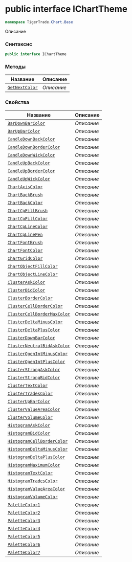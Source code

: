 
# public interface IChartTheme
```csharp
namespace TigerTrade.Chart.Base
```



Описание

### Синтаксис
```csharp
public interface IChartTheme
```


### Методы
| Название | Описание |
| --- | --- |
| [`GetNextColor`](./IChartTheme.cs/Методы/GetNextColor.md) | *Описание* |

### Свойства
| Название | Описание |
| --- | --- |
| [`BarDownBarColor`](./IChartTheme.cs/Свойства/BarDownBarColor.md) | *Описание* |
| [`BarUpBarColor`](./IChartTheme.cs/Свойства/BarUpBarColor.md) | *Описание* |
| [`CandleDownBackColor`](./IChartTheme.cs/Свойства/CandleDownBackColor.md) | *Описание* |
| [`CandleDownBorderColor`](./IChartTheme.cs/Свойства/CandleDownBorderColor.md) | *Описание* |
| [`CandleDownWickColor`](./IChartTheme.cs/Свойства/CandleDownWickColor.md) | *Описание* |
| [`CandleUpBackColor`](./IChartTheme.cs/Свойства/CandleUpBackColor.md) | *Описание* |
| [`CandleUpBorderColor`](./IChartTheme.cs/Свойства/CandleUpBorderColor.md) | *Описание* |
| [`CandleUpWickColor`](./IChartTheme.cs/Свойства/CandleUpWickColor.md) | *Описание* |
| [`ChartAxisColor`](./IChartTheme.cs/Свойства/ChartAxisColor.md) | *Описание* |
| [`ChartBackBrush`](./IChartTheme.cs/Свойства/ChartBackBrush.md) | *Описание* |
| [`ChartBackColor`](./IChartTheme.cs/Свойства/ChartBackColor.md) | *Описание* |
| [`ChartCpFillBrush`](./IChartTheme.cs/Свойства/ChartCpFillBrush.md) | *Описание* |
| [`ChartCpFillColor`](./IChartTheme.cs/Свойства/ChartCpFillColor.md) | *Описание* |
| [`ChartCpLineColor`](./IChartTheme.cs/Свойства/ChartCpLineColor.md) | *Описание* |
| [`ChartCpLinePen`](./IChartTheme.cs/Свойства/ChartCpLinePen.md) | *Описание* |
| [`ChartFontBrush`](./IChartTheme.cs/Свойства/ChartFontBrush.md) | *Описание* |
| [`ChartFontColor`](./IChartTheme.cs/Свойства/ChartFontColor.md) | *Описание* |
| [`ChartGridColor`](./IChartTheme.cs/Свойства/ChartGridColor.md) | *Описание* |
| [`ChartObjectFillColor`](./IChartTheme.cs/Свойства/ChartObjectFillColor.md) | *Описание* |
| [`ChartObjectLineColor`](./IChartTheme.cs/Свойства/ChartObjectLineColor.md) | *Описание* |
| [`ClusterAskColor`](./IChartTheme.cs/Свойства/ClusterAskColor.md) | *Описание* |
| [`ClusterBidColor`](./IChartTheme.cs/Свойства/ClusterBidColor.md) | *Описание* |
| [`ClusterBorderColor`](./IChartTheme.cs/Свойства/ClusterBorderColor.md) | *Описание* |
| [`ClusterCellBorderColor`](./IChartTheme.cs/Свойства/ClusterCellBorderColor.md) | *Описание* |
| [`ClusterCellBorderMaxColor`](./IChartTheme.cs/Свойства/ClusterCellBorderMaxColor.md) | *Описание* |
| [`ClusterDeltaMinusColor`](./IChartTheme.cs/Свойства/ClusterDeltaMinusColor.md) | *Описание* |
| [`ClusterDeltaPlusColor`](./IChartTheme.cs/Свойства/ClusterDeltaPlusColor.md) | *Описание* |
| [`ClusterDownBarColor`](./IChartTheme.cs/Свойства/ClusterDownBarColor.md) | *Описание* |
| [`ClusterNeutralBidAskColor`](./IChartTheme.cs/Свойства/ClusterNeutralBidAskColor.md) | *Описание* |
| [`ClusterOpenIntMinusColor`](./IChartTheme.cs/Свойства/ClusterOpenIntMinusColor.md) | *Описание* |
| [`ClusterOpenIntPlusColor`](./IChartTheme.cs/Свойства/ClusterOpenIntPlusColor.md) | *Описание* |
| [`ClusterStrongAskColor`](./IChartTheme.cs/Свойства/ClusterStrongAskColor.md) | *Описание* |
| [`ClusterStrongBidColor`](./IChartTheme.cs/Свойства/ClusterStrongBidColor.md) | *Описание* |
| [`ClusterTextColor`](./IChartTheme.cs/Свойства/ClusterTextColor.md) | *Описание* |
| [`ClusterTradesColor`](./IChartTheme.cs/Свойства/ClusterTradesColor.md) | *Описание* |
| [`ClusterUpBarColor`](./IChartTheme.cs/Свойства/ClusterUpBarColor.md) | *Описание* |
| [`ClusterValueAreaColor`](./IChartTheme.cs/Свойства/ClusterValueAreaColor.md) | *Описание* |
| [`ClusterVolumeColor`](./IChartTheme.cs/Свойства/ClusterVolumeColor.md) | *Описание* |
| [`HistogramAskColor`](./IChartTheme.cs/Свойства/HistogramAskColor.md) | *Описание* |
| [`HistogramBidColor`](./IChartTheme.cs/Свойства/HistogramBidColor.md) | *Описание* |
| [`HistogramCellBorderColor`](./IChartTheme.cs/Свойства/HistogramCellBorderColor.md) | *Описание* |
| [`HistogramDeltaMinusColor`](./IChartTheme.cs/Свойства/HistogramDeltaMinusColor.md) | *Описание* |
| [`HistogramDeltaPlusColor`](./IChartTheme.cs/Свойства/HistogramDeltaPlusColor.md) | *Описание* |
| [`HistogramMaximumColor`](./IChartTheme.cs/Свойства/HistogramMaximumColor.md) | *Описание* |
| [`HistogramTextColor`](./IChartTheme.cs/Свойства/HistogramTextColor.md) | *Описание* |
| [`HistogramTradesColor`](./IChartTheme.cs/Свойства/HistogramTradesColor.md) | *Описание* |
| [`HistogramValueAreaColor`](./IChartTheme.cs/Свойства/HistogramValueAreaColor.md) | *Описание* |
| [`HistogramVolumeColor`](./IChartTheme.cs/Свойства/HistogramVolumeColor.md) | *Описание* |
| [`PaletteColor1`](./IChartTheme.cs/Свойства/PaletteColor1.md) | *Описание* |
| [`PaletteColor2`](./IChartTheme.cs/Свойства/PaletteColor2.md) | *Описание* |
| [`PaletteColor3`](./IChartTheme.cs/Свойства/PaletteColor3.md) | *Описание* |
| [`PaletteColor4`](./IChartTheme.cs/Свойства/PaletteColor4.md) | *Описание* |
| [`PaletteColor5`](./IChartTheme.cs/Свойства/PaletteColor5.md) | *Описание* |
| [`PaletteColor6`](./IChartTheme.cs/Свойства/PaletteColor6.md) | *Описание* |
| [`PaletteColor7`](./IChartTheme.cs/Свойства/PaletteColor7.md) | *Описание* |



